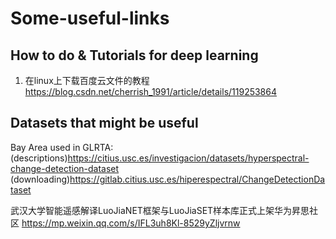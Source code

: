 # Some-useful-links

## How to do & Tutorials for deep learning
1. 在linux上下载百度云文件的教程 https://blog.csdn.net/cherrish_1991/article/details/119253864


## Datasets that might be useful
Bay Area used in GLRTA: (descriptions)https://citius.usc.es/investigacion/datasets/hyperspectral-change-detection-dataset
                       (downloading)https://gitlab.citius.usc.es/hiperespectral/ChangeDetectionDataset
                       
武汉大学智能遥感解译LuoJiaNET框架与LuoJiaSET样本库正式上架华为昇思社区
https://mp.weixin.qq.com/s/IFL3uh8Kl-8529yZljvrnw
